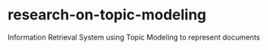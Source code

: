 # research-on-topic-modeling
Information Retrieval System using Topic Modeling to represent documents
